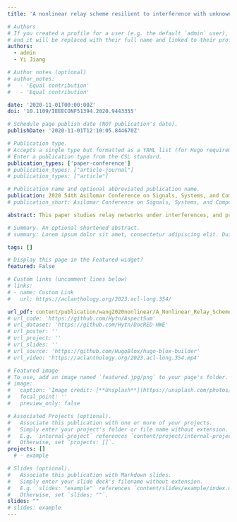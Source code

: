 ```yaml
---
title: 'A nonlinear relay scheme resilient to interference with unknown CSI'

# Authors
# If you created a profile for a user (e.g. the default `admin` user), write the username (folder name) here
# and it will be replaced with their full name and linked to their profile.
authors:
  - admin
  - Yi Jiang

# Author notes (optional)
# author_notes:
#   - 'Equal contribution'
#   - 'Equal contribution'

date: '2020-11-01T00:00:00Z'
doi: '10.1109/IEEECONF51394.2020.9443355'

# Schedule page publish date (NOT publication's date).
publishDate: '2020-11-01T12:10:05.844670Z'

# Publication type.
# Accepts a single type but formatted as a YAML list (for Hugo requirements).
# Enter a publication type from the CSL standard.
publication_types: ['paper-conference']
# publication_types: ["article-journal"]
# publication_types: ["article"]

# Publication name and optional abbreviated publication name.
publication: 2020 54th Asilomar Conference on Signals, Systems, and Computers
# publication_short: Asilomar Conference on Signals, Systems, and Computers

abstract: This paper studies relay networks under interferences, and proposes a nonlinear amplify-and-forward (NAF) scheme for interference suppression. In contrast to the existing linear amplify-and-forward (AF) relay schemes, the proposed NAF scheme adopts hyperbolic signal amplitude compression for the instantaneous constraint on the transmit power of each antenna of the relay nodes. Noting the striking similarities between the relay network and a three-layer artificial neural network (ANN), we propose a NAF relay scheme inspired by the back-propagation algorithm (NAF-BP) to optimize the weights of the destination and the relay nodes, according to the minimum mean square error (MMSE) criterion. The NAF-BP scheme assumes no channel state information (CSI), no data exchange between the relay nodes, except for a backward channel from the destination to the relays. We also further develop a centralized benchmark algorithm for the NAF relay scheme using the sequential convex programming (SCP), which we refer to as the NAF-SCP. The effectiveness of the proposed scheme is verified through extensive simulations.

# Summary. An optional shortened abstract.
# summary: Lorem ipsum dolor sit amet, consectetur adipiscing elit. Duis posuere tellus ac convallis placerat. Proin tincidunt magna sed ex sollicitudin condimentum.

tags: []

# Display this page in the Featured widget?
featured: False

# Custom links (uncomment lines below)
# links:
# - name: Custom Link
#   url: https://aclanthology.org/2023.acl-long.354/

url_pdf: content/publication/wang2020nonlinear/A_Nonlinear_Relay_Scheme_Resilient.pdf
# url_code: 'https://github.com/Hytn/AspectSum'
# url_dataset: 'https://github.com/Hytn/DocRED-HWE'
# url_poster: ''
# url_project: ''
# url_slides: ''
# url_source: 'https://github.com/HugoBlox/hugo-blox-builder'
# url_video: 'https://aclanthology.org/2023.acl-long.354.mp4'

# Featured image
# To use, add an image named `featured.jpg/png` to your page's folder.
# image:
#   caption: 'Image credit: [**Unsplash**](https://unsplash.com/photos/pLCdAaMFLTE)'
#   focal_point: ''
#   preview_only: false

# Associated Projects (optional).
#   Associate this publication with one or more of your projects.
#   Simply enter your project's folder or file name without extension.
#   E.g. `internal-project` references `content/project/internal-project/index.md`.
#   Otherwise, set `projects: []`.
projects: []
  # - example

# Slides (optional).
#   Associate this publication with Markdown slides.
#   Simply enter your slide deck's filename without extension.
#   E.g. `slides: "example"` references `content/slides/example/index.md`.
#   Otherwise, set `slides: ""`.
slides: ""
# slides: example
---
```

